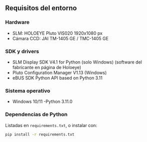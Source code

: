 ## Requisitos del entorno 


### Hardware 

- SLM: HOLOEYE Pluto VIS020 1920x1080 px
- Cámara CCD: JAI TM-1405 GE / TMC-1405 GE 

### SDK y drivers

- SLM Display SDK V4.1 for Python (solo Windows) (software del fabricante en página de Holoeye)
- Pluto Configuration Manager V1.13 (Windows)
- eBUS SDK Python API based on Python 3.11 

### Sistema operativo

- Windows 10/11 
-Python 3.11.0

### Dependencias de Python

Listadas en `requirements.txt`, o instalar con:

```bash
pip install -r requirements.txt
